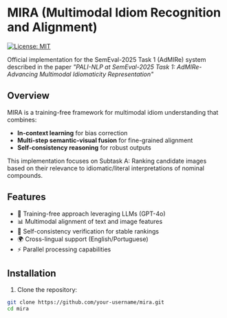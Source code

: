 # MIRA (Multimodal Idiom Recognition and Alignment)

[![License: MIT](https://img.shields.io/badge/License-MIT-yellow.svg)](https://opensource.org/licenses/MIT)

Official implementation for the SemEval-2025 Task 1 (AdMIRe) system described in the paper *"PALI-NLP at SemEval-2025 Task 1: AdMIRe- Advancing Multimodal Idiomaticity Representation"*

## Overview

MIRA is a training-free framework for multimodal idiom understanding that combines:
- **In-context learning** for bias correction
- **Multi-step semantic-visual fusion** for fine-grained alignment
- **Self-consistency reasoning** for robust outputs

This implementation focuses on Subtask A: Ranking candidate images based on their relevance to idiomatic/literal interpretations of nominal compounds.

## Features

- 🚀 Training-free approach leveraging LLMs (GPT-4o)
- 📊 Multimodal alignment of text and image features
- 🔄 Self-consistency verification for stable rankings
- 🌍 Cross-lingual support (English/Portuguese)
- ⚡ Parallel processing capabilities

## Installation

1. Clone the repository:
```bash
git clone https://github.com/your-username/mira.git
cd mira